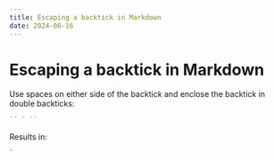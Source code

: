 ```yaml
---
title: Escaping a backtick in Markdown
date: 2024-06-16
---
```


# Escaping a backtick in Markdown

Use spaces on either side of the backtick and enclose the backtick in double
backticks:

```Markdown
`` ` ``
```

Results in:

`` ` ``
